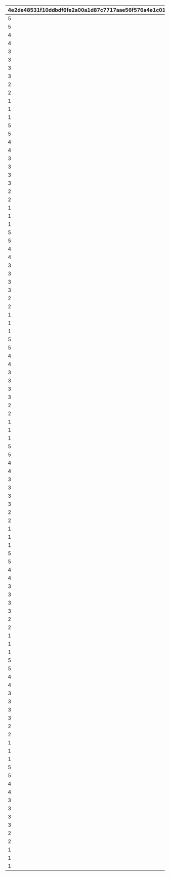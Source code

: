 |4e2de48531f10ddbdf6fe2a00a1d87c7717aae56f576a4e1c014655340aca4b6|f1d975920ff2b8dc7c5057cf9576c968f2aa643d8685f67f5bbdc8ee312631ae|472623d3625327c7c979175498684b66bb097a00a1a5bf90443310201eaa0d7b|dc9eb1c7865e5d3b26057b75bcd07707e2e48b4daf367c5361dee9e93f353e33|836d52f01b5d54ac992942eae828fd48eeaa96365f9b8230a3a4668c1689b111|7f297d59ccac2f688c0d9d982a633fa6022a1d77fd59b075566c52bad007469e|bd9f6f58a213c492f068d77dfbfcf387a1faef451d59299dda00b860de6e521d|558a8b2b071731f1eff98e7f11190251393476bf43d410a2c6be488cfd1209bd|e3ae3eb116c794461dc13b1ba37177b54934ff5dfed1523ece0c3d5f58a2eddf|
| --- | --- | --- | --- | --- | --- | --- | --- | --- |
|5|7|8|10001|-1|53003|6|1|22|
|5|7|4|10002|-1|53002|6|1|22|
|4|6|6|10101|5|53003|5|1|22|
|4|6|5|10102|5|53002|5|1|22|
|3|5|5|10201|4|53003|4|1|22|
|3|5|5|10202|4|53002|4|1|22|
|3|4|4|10301|3|53003|3|1|22|
|3|4|3|10302|3|53002|3|1|22|
|2|3|3|10401|2|53003|2|1|22|
|2|3|2|10402|2|53002|2|1|22|
|1|2|2|10501|1|53003|1|1|22|
|1|2|1|10502|1|53002|1|1|22|
|1|1|2|10601|0|53002|0|1|22|
|5|7|8|10701|-1|53003|6|2|22|
|5|7|4|10702|-1|53002|6|2|22|
|4|6|6|10801|5|53003|5|2|22|
|4|6|5|10802|5|53002|5|2|22|
|3|5|5|10901|4|53003|4|2|22|
|3|5|5|10902|4|53002|4|2|22|
|3|4|4|11001|3|53003|3|2|22|
|3|4|3|11002|3|53002|3|2|22|
|2|3|3|11101|2|53003|2|2|22|
|2|3|2|11102|2|53002|2|2|22|
|1|2|2|11201|1|53003|1|2|22|
|1|2|1|11202|1|53002|1|2|22|
|1|1|2|11301|0|53002|0|2|22|
|5|7|8|11401|-1|53003|6|3|22|
|5|7|4|11402|-1|53002|6|3|22|
|4|6|6|11501|5|53003|5|3|22|
|4|6|5|11502|5|53002|5|3|22|
|3|5|5|11601|4|53003|4|3|22|
|3|5|5|11602|4|53002|4|3|22|
|3|4|4|11701|3|53003|3|3|22|
|3|4|3|11702|3|53002|3|3|22|
|2|3|3|11801|2|53003|2|3|22|
|2|3|2|11802|2|53002|2|3|22|
|1|2|2|11901|1|53003|1|3|22|
|1|2|1|11902|1|53002|1|3|22|
|1|1|2|12001|0|53002|0|3|22|
|5|7|8|12101|-1|53003|6|4|22|
|5|7|4|12102|-1|53002|6|4|22|
|4|6|6|12201|5|53003|5|4|22|
|4|6|5|12202|5|53002|5|4|22|
|3|5|5|12301|4|53003|4|4|22|
|3|5|5|12302|4|53002|4|4|22|
|3|4|4|12401|3|53003|3|4|22|
|3|4|3|12402|3|53002|3|4|22|
|2|3|3|12501|2|53003|2|4|22|
|2|3|2|12502|2|53002|2|4|22|
|1|2|2|12601|1|53003|1|4|22|
|1|2|1|12602|1|53002|1|4|22|
|1|1|2|12701|0|53002|0|4|22|
|5|7|8|12801|-1|53003|6|5|22|
|5|7|4|12802|-1|53002|6|5|22|
|4|6|6|12901|5|53003|5|5|22|
|4|6|5|12902|5|53002|5|5|22|
|3|5|5|13001|4|53003|4|5|22|
|3|5|5|13002|4|53002|4|5|22|
|3|4|4|13101|3|53003|3|5|22|
|3|4|3|13102|3|53002|3|5|22|
|2|3|3|13201|2|53003|2|5|22|
|2|3|2|13202|2|53002|2|5|22|
|1|2|2|13301|1|53003|1|5|22|
|1|2|1|13302|1|53002|1|5|22|
|1|1|2|13401|0|53002|0|5|22|
|5|7|8|13501|-1|53003|6|6|22|
|5|7|4|13502|-1|53002|6|6|22|
|4|6|6|13601|5|53003|5|6|22|
|4|6|5|13702|5|53002|5|6|22|
|3|5|5|13801|4|53003|4|6|22|
|3|5|5|13902|4|53002|4|6|22|
|3|4|4|14001|3|53003|3|6|22|
|3|4|3|14002|3|53002|3|6|22|
|2|3|3|14101|2|53003|2|6|22|
|2|3|2|14102|2|53002|2|6|22|
|1|2|2|14201|1|53003|1|6|22|
|1|2|1|14202|1|53002|1|6|22|
|1|1|2|14301|0|53002|0|6|22|
|5|7|8|14401|-1|53003|6|7|22|
|5|7|4|14402|-1|53002|6|7|22|
|4|6|6|14501|5|53003|5|7|22|
|4|6|5|14502|5|53002|5|7|22|
|3|5|5|14601|4|53003|4|7|22|
|3|5|5|14701|4|53002|4|7|22|
|3|4|4|14801|3|53003|3|7|22|
|3|4|3|14802|3|53002|3|7|22|
|2|3|3|14901|2|53003|2|7|22|
|2|3|2|14902|2|53002|2|7|22|
|1|2|2|15001|1|53003|1|7|22|
|1|2|1|15002|1|53002|1|7|22|
|1|1|2|15101|0|53002|0|7|22|
|5|7|8|15201|-1|53003|6|8|22|
|5|7|4|15202|-1|53002|6|8|22|
|4|6|6|15301|5|53003|5|8|22|
|4|6|5|15302|5|53002|5|8|22|
|3|5|5|15401|4|53003|4|8|22|
|3|5|5|15402|4|53002|4|8|22|
|3|4|4|15501|3|53003|3|8|22|
|3|4|3|15502|3|53002|3|8|22|
|2|3|3|15601|2|53003|2|8|22|
|2|3|2|15602|2|53002|2|8|22|
|1|2|2|15701|1|53003|1|8|22|
|1|2|1|15702|1|53002|1|8|22|
|1|1|2|15901|0|53002|0|8|22|
